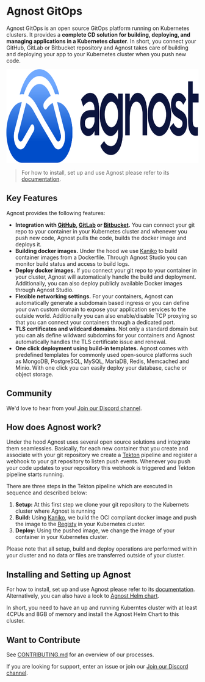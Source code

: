 # Agnost GitOps

Agnost GitOps is an open source GitOps platform running on Kubernetes clusters. It provides a **complete CD solution for building, deploying, and managing applications in a Kubernetes cluster**. In short, you connect your GitHub, GitLab or Bitbucket repository and Agnost takes care of building and deploying your app to your Kubernetes cluster when you push new code.

<p align="center">
<img width="960" height="245" src="https://github.com/cloud-agnost/agnost-gitops/blob/main/agnost.svg" alt="Agnost logo"></img>
</p>

> For how to install, set up and use Agnost please refer to its [documentation](https://agnost.dev).

## Key Features

Agnost provides the following features:
- **Integration with [GitHub](https://github.com), [GitLab](https://gitlab.com) or [Bitbucket](https://bitbucket.com).** You can connect your git repo to your container in your Kubernetes cluster and whenever you push new code, Agnost pulls the code, builds the docker image and deploys it. 
- **Building docker images.** Under the hood we use [Kaniko](https://github.com/GoogleContainerTools/kaniko) to build container images from a Dockerfile. Through Agnost Studio you can monitor build status and access to build logs.
- **Deploy docker images.** If you connect your git repo to your container in your cluster, Agnost will automatically handle the build and deployment. Additionally, you can also deploy publicly available Docker images through Agnost Studio.
- **Flexible networking settings.** For your containers, Agnost can automatically generate a subdomain based ingress or you can define your own custom domain to expose your application services to the outside world. Additionally you can also enable/disable TCP proxying so that you can connect your containers through a dedicated port.
- **TLS certificates and wildcard domains.** Not only a standard domain but you can als define wildward subdomins for your containers and Agnost automatically handles the TLS certificate issue and renewal.
- **One click deployment using build-in templates.** Agnost comes with predefined templates for commonly used open-source platforms such as MongoDB, PostgreSQL, MySQL, MariaDB, Redis, Memcached and Minio. With one click you can easily deploy your database, cache or object storage.

## Community

We'd love to hear from you! [Join our Discord channel](https://discord.gg/5NhssWVm).

## How does Agnost work?

Under the hood Agnost uses several open source solutions and integrate them seamlessles. Basically, for each new container that you create and associate with your git repository we create a [Tekton](https://tekton.dev/) pipeline and register a webhook to your git repository to listen push events. Whenever you push your code updates to your repository this webhook is triggered and Tekton pipeline starts running. 

There are three steps in the Tekton pipeline which are executed in sequence and described below:
1. **Setup:** At this first step we clone your git repository to the Kubernets cluster where Agnost is running
2. **Build:** Using [Kaniko](https://github.com/GoogleContainerTools/kaniko), we build the OCI compliant docker image and push the image to the [Registy](https://distribution.github.io/distribution/) in your Kubernetes cluster. 
3. **Deploy:** Using the pushed image, we change the image of your container in your Kubernetes cluster.

Please note that all setup, build and deploy operations are performed within your cluster and no data or files are transferred outside of your cluster.

## Installing and Setting up Agnost

For how to install, set up and use Agnost please refer to its [documentation](https://agnost.dev). Alternatively, you can also have a look to [Agnost Helm chart](https://github.com/cloud-agnost/agnost-gitops-charts).

In short, you need to have an up and running Kuberntes cluster with at least 4CPUs and 8GB of memory and install the Agnost Helm Chart to this cluster.

## Want to Contribute

See [CONTRIBUTING.md](https://github.com/cloud-agnost/agnost-gitops/blob/main/CONTRIBUTING.md) for an overview of our processes.

If you are looking for support, enter an issue or join our [Join our Discord channel](https://discord.gg/5NhssWVm).
